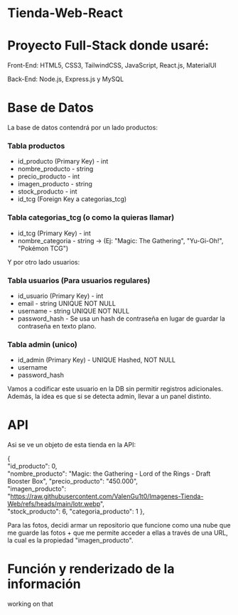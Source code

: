 # Tienda-Web-React


# Proyecto Full-Stack donde usaré:

Front-End: HTML5, CSS3, TailwindCSS, JavaScript, React.js, MaterialUI

Back-End: Node.js, Express.js y MySQL


# Base de Datos

La base de datos contendrá por un lado productos:

### Tabla productos
- id_producto (Primary Key) - int
- nombre_producto - string
- precio_producto - int
- imagen_producto - string
- stock_producto - int
- id_tcg (Foreign Key a categorias_tcg)

### Tabla categorias_tcg (o como la quieras llamar)
- id_tcg (Primary Key) - int
- nombre_categoria - string -> (Ej: "Magic: The Gathering", "Yu-Gi-Oh!", "Pokémon TCG")


Y por otro lado usuarios: 

### Tabla usuarios (Para usuarios regulares)
- id_usuario (Primary Key) - int
- email - string UNIQUE NOT NULL
- username - string UNIQUE NOT NULL
- password_hash - Se usa un hash de contraseña en lugar de guardar la contraseña en texto plano.	


### Tabla admin (unico)
- id_admin (Primary Key) - UNIQUE Hashed, NOT NULL
- username	
- password_hash

Vamos a codificar este usuario en la DB sin permitir registros adicionales.
Además, la idea es que si se detecta admin, llevar a un panel distinto.


# API

Asi se ve un objeto de esta tienda en la API: 

{          
"id_producto": 0,                                 
"nombre_producto": "Magic: the Gathering - Lord of the Rings - Draft Booster Box",
"precio_producto": "450.000",    
"imagen_producto": "https://raw.githubusercontent.com/ValenGu1t0/Imagenes-Tienda-Web/refs/heads/main/lotr.webp",     
"stock_producto": 6,
"categoria_producto": 1
},

Para las fotos, decidi armar un repositorio que funcione como una nube que me guarde las fotos + que me permite
acceder a ellas a través de una URL, la cual es la propiedad "imagen_producto".





# Función y renderizado de la información

working on that
